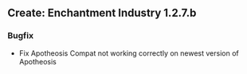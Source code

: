 ## Create: Enchantment Industry 1.2.7.b

### Bugfix
- Fix Apotheosis Compat not working correctly on newest version of Apotheosis